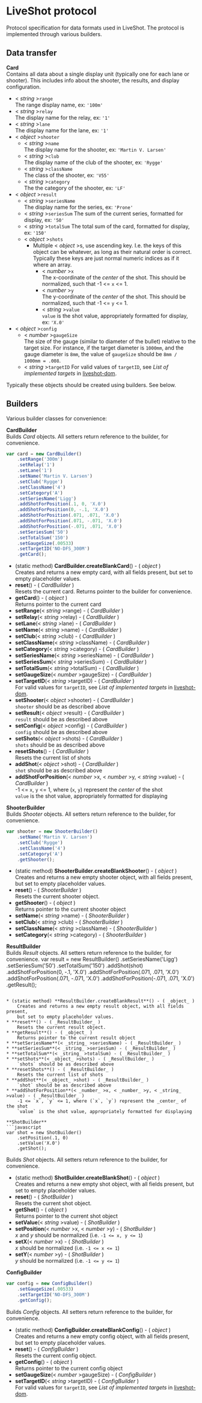 LiveShot protocol
=================
Protocol specification for data formats used in LiveShot. The protocol is
implemented through various builders.

Data transfer
-------------
**Card**  
Contains all data about a single display unit (typically one for each
lane or shooter). This includes info about the shooter, the results, and
display configuration.
* < _string_ >`range`  
    The range display name, ex: `'100m'`
* < _string_ >`relay`  
    The display name for the relay, ex: `'1'`
* < _string_ >`lane`  
    The display name for the lane, ex: `'1'`
* < _object_ >`shooter`
    * < _string_ >`name`  
        The display name for the shooter, ex: `'Martin V. Larsen'`
    * < _string_ >`club`  
        The display name of the club of the shooter, ex: `'Rygge'`
    * < _string_ >`className`  
        The class of the shooter, ex: `'V55'`
    * < _string_ >`category`  
        The the category of the shooter, ex: `'LF'`
* < _object_ >`result`
    * < _string_ >`seriesName`  
        The display name for the series, ex: `'Prone'`
    * < _string_ >`seriesSum`
        The sum of the current series, formatted for display, ex: `'50'`
    * < _string_ >`totalSum`
        The total sum of the card, formatted for display, ex: `'150'`
    * < _object_ >`shots`
        * Multiple < _object_ >s, use ascending key. I.e. the keys of this
        object can be whatever, as long as their natural order is correct.
        Typically these keys are just normal numeric indices as if it where an
        array.
            * < _number_ >`x`  
                The x-coordinate of the _center_ of the shot. This should be
                normalized, such that -1 <= `x` <= 1.
            * < _number_ >`y`  
                The y-coordinate of the _center_ of the shot. This should be
                normalized, such that -1 <= `y` <= 1.
            * < _string_ >`value`  
                `value` is the shot value, appropriately formatted for display,
                ex: `'X.0'`
* < _object_ >`config`
    * < _number_ >`gaugeSize`  
        The size of the gauge (similar to diameter of the bullet) relative to
        the target size. For instance, if the target diameter is `1000mm`, and
        the gauge diameter is `8mm`, the value of `gaugeSize` should be `8mm /
        1000mm = .008`.
    * < _string_ >`targetID`
        For valid values of `targetID`, see _List of implemented targets_ in
        [liveshot-dom](https://github.com/martinvl/liveshot-dom).

Typically these objects should be created using builders. See below.

Builders
--------
Various builder classes for convenience:

**CardBuilder**  
Builds _Card_ objects. All setters return reference to the builder, for convenience.

```javascript
var card = new CardBuilder()
    .setRange('300m')
    .setRelay('1')
    .setLane('1')
    .setName('Martin V. Larsen')
    .setClub('Rygge')
    .setClassName('4')
    .setCategory('A')
    .setSeriesName('Ligg')
    .addShotForPosition(.1, 0, 'X.0')
    .addShotForPosition(0, -.1, 'X.0')
    .addShotForPosition(.071, .071, 'X.0')
    .addShotForPosition(.071, -.071, 'X.0')
    .addShotForPosition(-.071, .071, 'X.0')
    .setSeriesSum('50')
    .setTotalSum('150')
    .setGaugeSize(.00533)
    .setTargetID('NO-DFS_300M')
    .getCard();
```

* (static method) **CardBuilder.createBlankCard**() - ( _object_ )  
    Creates and returns a new empty card, with all fields present, but set to
    empty placeholder values.
* **reset**() - ( _CardBuilder_ )  
    Resets the current card. Returns pointer to the builder for convenience.
* **getCard**() - ( _object_ )  
    Returns pointer to the current card
* **setRange**(< _string_ >range) - ( _CardBuilder_ )
* **setRelay**(< _string_ >relay) - ( _CardBuilder_ )
* **setLane**(< _string_ >lane) - ( _CardBuilder_ )
* **setName**(< _string_ >name) - ( _CardBuilder_ )
* **setClub**(< _string_ >club) - ( _CardBuilder_ )
* **setClassName**(< _string_ >className) - ( _CardBuilder_ )
* **setCategory**(< _string_ >category) - ( _CardBuilder_ )
* **setSeriesName**(< _string_ >seriesName) - ( _CardBuilder_ )
* **setSeriesSum**(< _string_ >seriesSum) - ( _CardBuilder_ )
* **setTotalSum**(< _string_ >totalSum) - ( _CardBuilder_ )
* **setGaugeSize**(< _number_ >gaugeSize) - ( _CardBuilder_ )
* **setTargetID**(< _string_ >targetID) - ( _CardBuilder_ )  
    For valid values for `targetID`, see _List of implemented targets_ in
    [liveshot-dom](https://github.com/martinvl/liveshot-dom).
* **setShooter**(< _object_ >shooter) - ( _CardBuilder_ )  
    `shooter` should be as described above
* **setResult**(< _object_ >result) - ( _CardBuilder_ )  
    `result` should be as described above
* **setConfig**(< _object_ >config) - ( _CardBuilder_ )  
    `config` should be as described above
* **setShots**(< _object_ >shots) - ( _CardBuilder_ )  
    `shots` should be as described above
* **resetShots**() - ( _CardBuilder_ )  
    Resets the current list of shots
* **addShot**(< _object_ >shot) - ( _CardBuilder_ )  
    `shot` should be as described above
* **addShotForPosition**(< _number_ >x, < _number_ >y, < _string_ >value) - ( _CardBuilder_ )  
    -1 <= `x`, `y` <= 1, where (`x`, `y`) represent the _center_ of the shot  
    `value` is the shot value, appropriately formatted for displaying

**ShooterBuilder**  
Builds _Shooter_ objects. All setters return reference to the builder, for convenience.
```javascript
var shooter = new ShooterBuilder()
    .setName('Martin V. Larsen')
    .setClub('Rygge')
    .setClassName('4')
    .setCategory('A')
    .getShooter();
```

* (static method) **ShooterBuilder.createBlankShooter**() - ( _object_ )  
    Creates and returns a new empty shooter object, with all fields present,
    but set to empty placeholder values.
* **reset**() - ( _ShooterBuilder_ )  
    Resets the current shooter object.
* **getShooter**() - ( _object_ )  
    Returns pointer to the current shooter object
* **setName**(< _string_ >name) - ( _ShooterBuilder_ )
* **setClub**(< _string_ >club) - ( _ShooterBuilder_ )
* **setClassName**(< _string_ >className) - ( _ShooterBuilder_ )
* **setCategory**(< _string_ >category) - ( _ShooterBuilder_ )

**ResultBuilder**  
Builds _Result_ objects. All setters return reference to the builder, for convenience.
var result = new ResultBuilder()
    .setSeriesName('Ligg')
    .setSeriesSum('50')
    .setTotalSum('150')
    .addShot(shot)
    .addShotForPosition(0, -.1, 'X.0')
    .addShotForPosition(.071, .071, 'X.0')
    .addShotForPosition(.071, -.071, 'X.0')
    .addShotForPosition(-.071, .071, 'X.0')
    .getResult();
```

* (static method) **ResultBuilder.createBlankResult**() - ( _object_ )  
    Creates and returns a new empty result object, with all fields present,
    but set to empty placeholder values.
* **reset**() - ( _ResultBuilder_ )  
    Resets the current result object.
* **getResult**() - ( _object_ )  
    Returns pointer to the current result object
* **setSeriesName**(< _string_ >seriesName) - ( _ResultBuilder_ )
* **setSeriesSum**(< _string_ >seriesSum) - ( _ResultBuilder_ )
* **setTotalSum**(< _string_ >totalSum) - ( _ResultBuilder_ )
* **setShots**(< _object_ >shots) - ( _ResultBuilder_ )  
    `shots` should be as described above
* **resetShots**() - ( _ResultBuilder_ )  
    Resets the current list of shots
* **addShot**(< _object_ >shot) - ( _ResultBuilder_ )  
    `shot` should be as described above
* **addShotForPosition**(< _number_ >x, < _number_ >y, < _string_ >value) - ( _ResultBuilder_ )  
    -1 <= `x`, `y` <= 1, where (`x`, `y`) represent the _center_ of the shot  
    `value` is the shot value, appropriately formatted for displaying

**ShotBuilder**  
```javascript
var shot = new ShotBuilder()
    .setPosition(.1, 0)
    .setValue('X.0')
    .getShot();
```

Builds _Shot_ objects. All setters return reference to the builder, for convenience.
* (static method) **ShotBuilder.createBlankShot**() - ( _object_ )  
    Creates and returns a new empty shot object, with all fields present,
    but set to empty placeholder values.
* **reset**() - ( _ShotBuilder_ )  
    Resets the current shot object.
* **getShot**() - ( _object_ )  
    Returns pointer to the current shot object
* **setValue**(< _string_ >value) - ( _ShotBuilder_ )
* **setPosition**(< _number_ >x, < _number_ >y) - ( _ShotBuilder_ )  
    _x_ and _y_ should be normalized (i.e. `-1 <= x, y <= 1`)
* **setX**(< _number_ >x) - ( _ShotBuilder_ )  
    _x_ should be normalized (i.e. `-1 <= x <= 1`)
* **setY**(< _number_ >y) - ( _ShotBuilder_ )  
    _y_ should be normalized (i.e. `-1 <= y <= 1`)

**ConfigBuilder**  
```javascript
var config = new ConfigBuilder()
    .setGaugeSize(.00533)
    .setTargetID('NO-DFS_300M')
    .getConfig();
```

Builds _Config_ objects. All setters return reference to the builder, for convenience.
* (static method) **ConfigBuilder.createBlankConfig**() - ( _object_ )  
    Creates and returns a new empty config object, with all fields present,
    but set to empty placeholder values.
* **reset**() - ( _ConfigBuilder_ )  
    Resets the current config object.
* **getConfig**() - ( _object_ )  
    Returns pointer to the current config object
* **setGaugeSize**(< _number_ >gaugeSize) - ( _ConfigBuilder_ )
* **setTargetID**(< _string_ >targetID) - ( _ConfigBuilder_ )  
    For valid values for `targetID`, see _List of implemented targets_ in
    [liveshot-dom](https://github.com/martinvl/liveshot-dom).
